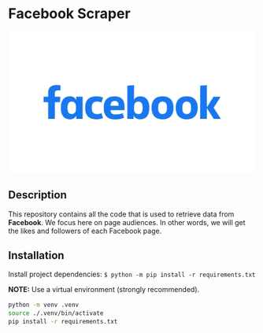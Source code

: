 # Facebook Scraper

<img src="image/facebook.jpg" width="1100"/>

## Description

This repository contains all the code that is used to retrieve data from **Facebook**. We focus here on page audiences. In other words, we will get the likes and followers of each Facebook page.


## Installation

Install project dependencies: ```$ python -m pip install -r requirements.txt```


**NOTE:** Use a virtual environment (strongly recommended).

```bash
python -m venv .venv
source ./.venv/bin/activate
pip install -r requirements.txt
```
